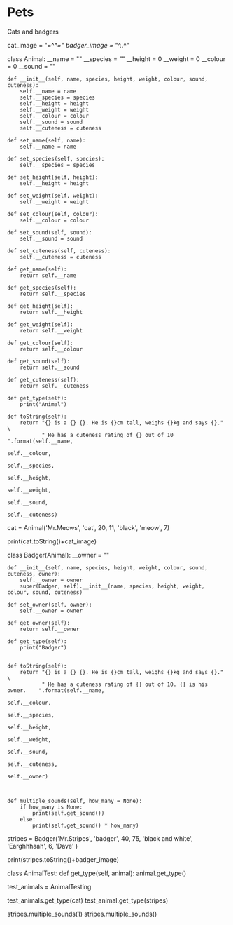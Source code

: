 # Pets
Cats and badgers

cat_image = "=^_^="
badger_image = "^._.^"

class Animal:
    __name = ""
    __species = ""
    __height = 0
    __weight = 0
    __colour = 0
    __sound = ""


    def __init__(self, name, species, height, weight, colour, sound, cuteness):
        self.__name = name
        self.__species = species
        self.__height = height
        self.__weight = weight
        self.__colour = colour
        self.__sound = sound
        self.__cuteness = cuteness

    def set_name(self, name):
        self.__name = name

    def set_species(self, species):
        self.__species = species

    def set_height(self, height):
        self.__height = height

    def set_weight(self, weight):
        self.__weight = weight

    def set_colour(self, colour):
        self.__colour = colour

    def set_sound(self, sound):
        self.__sound = sound

    def set_cuteness(self, cuteness):
        self.__cuteness = cuteness

    def get_name(self):
        return self.__name

    def get_species(self):
        return self.__species

    def get_height(self):
        return self.__height

    def get_weight(self):
        return self.__weight

    def get_colour(self):
        return self.__colour

    def get_sound(self):
        return self.__sound

    def get_cuteness(self):
        return self.__cuteness

    def get_type(self):
        print("Animal")

    def toString(self):
        return "{} is a {} {}. He is {}cm tall, weighs {}kg and says {}." \
               " He has a cuteness rating of {} out of 10    ".format(self.__name,
                                                                     self.__colour,
                                                                       self.__species,
                                                                       self.__height,
                                                                    self.__weight,
                                                                 self.__sound,
                                                                 self.__cuteness)

cat = Animal('Mr.Meows', 'cat', 20, 11, 'black', 'meow', 7)


print(cat.toString()+cat_image)




class Badger(Animal):
    __owner = ""

    def __init__(self, name, species, height, weight, colour, sound, cuteness, owner):
        self.__owner = owner
        super(Badger, self).__init__(name, species, height, weight, colour, sound, cuteness)

    def set_owner(self, owner):
        self.__owner = owner

    def get_owner(self):
        return self.__owner

    def get_type(self):
        print("Badger")


    def toString(self):
        return "{} is a {} {}. He is {}cm tall, weighs {}kg and says {}." \
               " He has a cuteness rating of {} out of 10. {} is his owner.    ".format(self.__name,
                                                                                        self.__colour,
                                                                                        self.__species,
                                                                                        self.__height,
                                                                                        self.__weight,
                                                                                        self.__sound,
                                                                                        self.__cuteness,
                                                                                        self.__owner)



    def multiple_sounds(self, how_many = None):
        if how_many is None:
            print(self.get_sound())
        else:
            print(self.get_sound() * how_many)


stripes = Badger('Mr.Stripes', 'badger', 40, 75, 'black and white', 'Earghhhaah', 6, 'Dave' )

print(stripes.toString()+badger_image)


class AnimalTest:
    def get_type(self, animal):
        animal.get_type()


test_animals = AnimalTesting

test_animals.get_type(cat)
test_animal.get_type(stripes)

stripes.multiple_sounds(1)
stripes.multiple_sounds()
